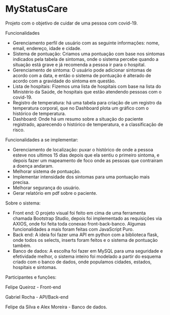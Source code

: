 # MyStatusCare
Projeto com o objetivo de cuidar de uma pessoa com covid-19.

Funcionalidades
 - Gerenciamento perfil de usuário com as seguinte informações: nome, email, endereço, idade e cidade.
 - Sistema de pontuação: Criamos uma pontuação com base nos sintomas indicados pela tabela de sintomas, onde o sistema percebe quando a situação está grave e já recomenda a pessoa ir para o hospital.
 - Gerenciamento de sintoma: O usuário pode adicionar sintomas de acordo com a data, e então o sistema de pontuação é alterado de acordo com a gravidade do sintoma em questão.
 - Lista de hospitais: Fizemos uma lista de hospitais com base na lista do Ministério da Saúde, de hospitais que estão atendendo pessoas com o covid-19.
 - Registro de temperatura: há uma tabela para criação de um registro da temperatura corporal, que no Dashboard plota um gráfico com o histórico de temperatura.
 - Dashboard: Onde há um resumo sobre a situação do paciente registrado, aparecendo o histórico de temperatura, e a classificação de risco.
 
 Funcionalidades a se implementar:
 - Gerenciamento de localização: puxar o histórico de onde a pessoa esteve nos ultimos 15 dias depois que ela sentiu o primeiro sintoma, e depois fazer um mapeamento de foco onde as pessoas que contrairam a doença andaram.
 - Melhorar sistema de pontuação.
 - Implementar intensidade dos sintomas para uma pontuação mais precisa.
 - Melhorar segurança do usuário.
 - Gerar relatório em pdf sobre o paciente.
 
 Sobre o sistema:
 - Front end: O projeto visual foi feito em cima de uma ferramenta chamada Bootstrap Studio, depois foi implementado as requisições via AXIOS, onde foi feita toda conexao front-back-banco. Algumas funcionalidades a mais foram feitas com JavaScript Puro.
 - Back end: A ideia foi fazer uma API em python com a biblioteca flask, onde todos os selects, inserts foram feitos e o sistema de pontuação também.
 - Banco de dados: A escolha foi fazer em MySQL para uma seguridade e efetividade melhor, o sistema inteiro foi modelado a partir do esquema criado com o banco de dados, onde populamos cidades, estados, hospitais e sintomas.

Participantes e funções:
 
 Felipe Queiroz - Front-end

 Gabriel Rocha - API/Back-end

 Felipe da Silva e Alex Moreira - Banco de dados.
